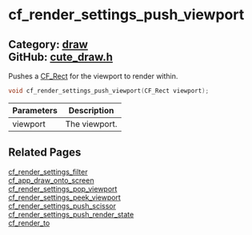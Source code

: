 [](../header.md ':include')

# cf_render_settings_push_viewport

Category: [draw](/api_reference?id=draw)  
GitHub: [cute_draw.h](https://github.com/RandyGaul/cute_framework/blob/master/include/cute_draw.h)  
---

Pushes a [CF_Rect](/math/cf_rect.md) for the viewport to render within.

```cpp
void cf_render_settings_push_viewport(CF_Rect viewport);
```

Parameters | Description
--- | ---
viewport | The viewport.

## Related Pages

[cf_render_settings_filter](/draw/cf_render_settings_filter.md)  
[cf_app_draw_onto_screen](/app/cf_app_draw_onto_screen.md)  
[cf_render_settings_pop_viewport](/draw/cf_render_settings_pop_viewport.md)  
[cf_render_settings_peek_viewport](/draw/cf_render_settings_peek_viewport.md)  
[cf_render_settings_push_scissor](/draw/cf_render_settings_push_scissor.md)  
[cf_render_settings_push_render_state](/draw/cf_render_settings_push_render_state.md)  
[cf_render_to](/draw/cf_render_to.md)  
